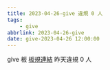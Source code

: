 ```yaml
---
title: 2023-04-26-give 違規 0 人
tags:
    - give
abbrlink: 2023-04-26-give
date: give-2023-04-26 12:00:00
---
```

give 板 [板規連結](https://www.ptt.cc/bbs/give/M.1612495900.A.C32.html)
昨天違規 0 人
